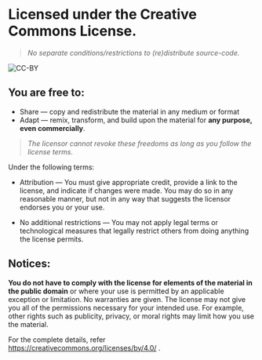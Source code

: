 
# Licensed under the Creative Commons License.

> *No separate conditions/restrictions to (re)distribute source-code.*

![CC-BY](https://upload.wikimedia.org/wikipedia/commons/thumb/1/16/CC-BY_icon.svg/320px-CC-BY_icon.svg.png)

## You are free to:

* Share — copy and redistribute the material in any medium or format
* Adapt — remix, transform, and build upon the material for **any purpose, even commercially**.

> *The licensor cannot revoke these freedoms as long as you follow the license terms.*

Under the following terms:

* Attribution — You must give appropriate credit, provide a link to the license, and indicate if changes were made. You may do so in any reasonable manner, but not in any way that suggests the licensor endorses you or your use.

* No additional restrictions — You may not apply legal terms or technological measures that legally restrict others from doing anything the license permits.

## Notices:

**You do not have to comply with the license for elements of the material in the public domain** or where your use is permitted by an applicable exception or limitation. No warranties are given. The license may not give you all of the permissions necessary for your intended use. For example, other rights such as publicity, privacy, or moral rights may limit how you use the material.


For the complete details, refer https://creativecommons.org/licenses/by/4.0/ .
